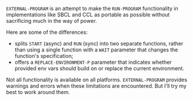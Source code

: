 `EXTERNAL-PROGRAM` is an attempt to make the `RUN-PROGRAM` functionality in implementations like SBCL and CCL as portable as possible without sacrificing much in the way of power.

Here are some of the differences:

* splits `START` (async) and `RUN` (sync) into two separate functions, rather than using a single function with a `WAIT` parameter that changes the function's specification;
* offers a `REPLACE-ENVIRONMENT-P` parameter that indicates whether provided env vars should build on or replace the current environment.

Not all functionality is available on all platforms. `EXTERNAL-PROGRAM` provides warnings and errors when these limitations are encountered. But I'll try my best to work around them.

